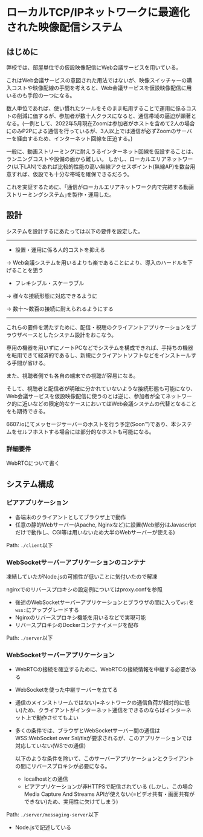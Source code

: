 # ローカルTCP/IPネットワークに最適化された映像配信システム

## はじめに

弊校では、部屋単位での仮設映像配信にWeb会議サービスを用いている。

これはWeb会議サービスの意図された用法ではないが、映像スイッチャーの購入コストや映像配線の手間を考えると、Web会議サービスを仮設映像配信に用いるのも手段の一つになる。

数人単位であれば、使い慣れたツールをそのまま転用することで運用に係るコストの削減に価するが、参加者が数十人クラスになると、通信帯域の逼迫が顕著となる。(一例として、2022年5月現在Zoomは参加者がホストを含めて2人の場合にのみP2Pによる通信を行っているが、3人以上では通信が必ずZoomのサーバーを経由するため、インターネット回線を圧迫する。)

一般に、動画ストリーミングに耐えうるインターネット回線を仮設することは、ランニングコストや設備の面から難しい。
しかし、ローカルエリアネットワーク(以下LAN)であれば比較的性能の高い無線アクセスポイント(無線AP)を数台用意すれば、仮設でも十分な帯域を確保できるだろう。

これを実証するために、｢通信がローカルエリアネットワーク内で完結する動画ストリーミングシステム｣を製作・運用した。

## 設計

システムを設計するにあたっては以下の要件を設定した。

- - -
* 設置・運用に係る人的コストを抑える

-> Web会議システムを用いるよりも楽であることにより、導入のハードルを下げることを狙う

* フレキシブル・スケーラブル

-> 様々な接続形態に対応できるように

-> 数十～数百の接続に耐えられるようにする
- - -

これらの要件を満たすために、配信・視聴のクライアントアプリケーションをブラウザベースとしたシステム設計をおこなう。

専用の機器を用いずにノートPCなどでシステムを構成できれば、手持ちの機器を転用できて経済的であるし、新規にクライアントソフトなどをインストールする手間が省ける。

また、視聴者側でも各自の端末での視聴が容易になる。

そして、視聴者と配信者が明確に分かれていないような接続形態も可能になり、Web会議サービスを仮設映像配信に使うのとは逆に、参加者が全てネットワーク的に近いなどの限定的なケースにおいてはWeb会議システムの代替となることをも期待できる。

6607.ioにてメッセージサーバーのホストを行う予定(Soon™)であり、本システムをセルフホストする場合には部分的なホストも可能になる。

### 詳細要件

WebRTCについて書く

## システム構成

### ピアアプリケーション

* 各端末のクライアントとしてブラウザ上で動作
* 任意の静的Webサーバー(Apache, Nginxなど)に設置(Web部分はJavascriptだけで動作し、CGI等は用いないため大半のWebサーバーが使える)

Path: `./client`以下

### WebSocketサーバーアプリケーションのコンテナ

凍結していたがNode.jsの可搬性が低いことに気付いたので解凍

nginxでのリバースプロキシの設定例についてはproxy.confを参照

* 後述のWebSocketサーバーアプリケーションとブラウザの間に入って`ws:`を`wss:`にアップグレードする
* Nginxのリバースプロキシ機能を用いるなどで実現可能
* リバースプロキシのDockerコンテナイメージを配布

Path: `./server`以下

### WebSocketサーバーアプリケーション

* WebRTCの接続を確立するために、WebRTCの接続情報を中継する必要がある
* WebSocketを使った中継サーバーを立てる
* 通信のメインストリームではない(=ネットワークの通信負荷が相対的に低い)ため、クライアントがインターネット通信をできるのならばインターネット上で動作させてもよい
* 多くの条件では、ブラウザとWebSocketサーバー間の通信はWSS:WebSocket over Ssl/tlsが要求されるが、このアプリケーションでは対応していない(WSでの通信)

  以下のような条件を除いて、このサーバーアプリケーションとクライアントの間にリバースプロキシが必要になる。
  - localhostとの通信
  - ピアアプリケーションが非HTTPSで配信されている
    (しかし、この場合Media Capture And Streams APIが使えない(=ビデオ共有・画面共有ができない)ため、実用性に欠けてしまう)

Path: `./server/messaging-server`以下

* Node.jsで記述している